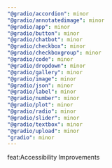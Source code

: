 ```yaml
---
"@gradio/accordion": minor
"@gradio/annotatedimage": minor
"@gradio/app": minor
"@gradio/button": minor
"@gradio/chatbot": minor
"@gradio/checkbox": minor
"@gradio/checkboxgroup": minor
"@gradio/code": minor
"@gradio/dropdown": minor
"@gradio/gallery": minor
"@gradio/image": minor
"@gradio/json": minor
"@gradio/label": minor
"@gradio/number": minor
"@gradio/plot": minor
"@gradio/radio": minor
"@gradio/slider": minor
"@gradio/textbox": minor
"@gradio/upload": minor
"gradio": minor
---
```


feat:Accessibility Improvements
